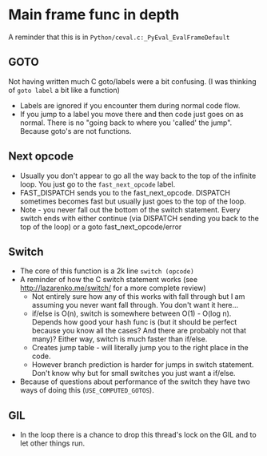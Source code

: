 # Main frame func in depth

A reminder that this is in `Python/ceval.c:_PyEval_EvalFrameDefault`

## GOTO
Not having written much C goto/labels were a bit confusing. (I was thinking of `goto label` a bit like a function)
* Labels are ignored if you encounter them during normal code flow.
* If you jump to a label you move there and then code just goes on as normal. There is no "going back to where you 'called' the jump". Because goto's are not functions.

## Next opcode
* Usually you don't appear to go all the way back to the top of the infinite loop. You just go to the `fast_next_opcode` label.
* FAST_DISPATCH sends you to the fast_next_opcode. DISPATCH sometimes becomes fast but usually just goes to the top of the loop.
* Note - you never fall out the bottom of the switch statement. Every switch ends with either continue (via DISPATCH sending you back to the top of the loop) or a goto fast_next_opcode/error

## Switch
* The core of this function is a 2k line `switch (opcode)`
* A reminder of how the C switch statement works (see http://lazarenko.me/switch/ for a more complete review)
    * Not entirely sure how any of this works with fall through but I am assuming you never want fall through. You don't want it here...
    * if/else is O(n), switch is somewhere between O(1) - O(log n). Depends how good your hash func is (but it should be perfect because you know all the cases? And there are probably not that many)? Either way, switch is much faster than if/else.
    * Creates jump table - will literally jump you to the right place in the code.
    * However branch prediction is harder for jumps in switch statement. Don't know why but for small switches you just want a if/else.
* Because of questions about performance of the switch they have two ways of doing this (`USE_COMPUTED_GOTOS`).


## GIL
* In the loop there is a chance to drop this thread's lock on the GIL and to let other things run.
